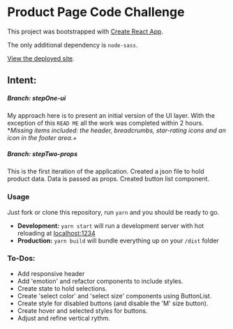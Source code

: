 # Product Page Code Challenge
This project was bootstrapped with [Create React App](https://github.com/facebook/create-react-app).

The only additional dependency is `node-sass`.

[View the deployed site](https://nostalgic-tesla-5df87c.netlify.com/).
## Intent:
##### Branch: *stepOne-ui*
My approach here is to present an initial version of the UI layer. With the exception of this `READ ME` all the work was completed within 2 hours. 
**Missing items included: the header, breadcrumbs, star-rating icons and an icon in the footer area.+*

##### Branch: *stepTwo-props*
This is the first iteration of the application. Created a json file to hold product data. Data is passed as props. Created button list component.

### Usage

Just fork or clone this repository, run `yarn` and you should be ready to go.

- **Development:**
  `yarn start` will run a development server with hot reloading at <localhost:1234>
- **Production:**
  `yarn build` will bundle everything up on your `/dist` folder

### To-Dos:
- Add responsive header
- Add 'emotion' and refactor components to include styles.
- Create state to hold selections.
- Create 'select color' and 'select size' components using ButtonList.
- Create style for disabled buttons (and disable the 'M' size button).
- Create hover and selected styles for buttons.
- Adjust and refine vertical rythm.

